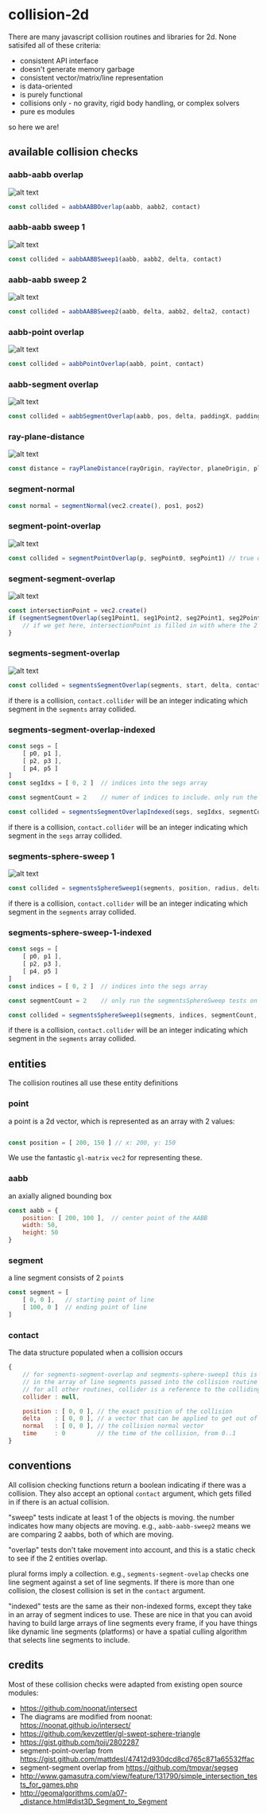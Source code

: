# collision-2d

There are many javascript collision routines and libraries for 2d. None satisifed all of these criteria:

* consistent API interface
* doesn't generate memory garbage
* consistent vector/matrix/line representation
* is data-oriented
* is purely functional
* collisions only - no gravity, rigid body handling, or complex solvers
* pure es modules

so here we are!


## available collision checks


### aabb-aabb overlap

![alt text](docs/aabb-aabb-overlap.png "AABB-AABB overlap test")

```javascript
const collided = aabbAABBOverlap(aabb, aabb2, contact)
```


### aabb-aabb sweep 1

![alt text](docs/aabb-aabb-sweep1.png "AABB-AABB sweep 1 test")

```javascript
const collided = aabbAABBSweep1(aabb, aabb2, delta, contact)
```


### aabb-aabb sweep 2

![alt text](docs/aabb-aabb-sweep2.png "AABB-AABB sweep 2 test")

```javascript
const collided = aabbAABBSweep2(aabb, delta, aabb2, delta2, contact)
```


### aabb-point overlap

![alt text](docs/aabb-point-overlap.png "AABB-point overlap test")

```javascript
const collided = aabbPointOverlap(aabb, point, contact)
```


### aabb-segment overlap

![alt text](docs/aabb-segment-overlap.png "AABB-segment overlap test")

```javascript
const collided = aabbSegmentOverlap(aabb, pos, delta, paddingX, paddingY, contact)
```


### ray-plane-distance

![alt text](docs/ray-plane-distance.png "ray-plane distance")

```javascript
const distance = rayPlaneDistance(rayOrigin, rayVector, planeOrigin, planeNormal)
```


### segment-normal

```javascript
const normal = segmentNormal(vec2.create(), pos1, pos2)
```


### segment-point-overlap

![alt text](docs/segment-point-overlap.png "segment-point overlap test")

```javascript
const collided = segmentPointOverlap(p, segPoint0, segPoint1) // true or false
```


### segment-segment-overlap

![alt text](docs/segment-segment-overlap.png "segment-segment overlap test")

```javascript
const intersectionPoint = vec2.create()
if (segmentSegmentOverlap(seg1Point1, seg1Point2, seg2Point1, seg2Point2, intersectionPoint)) {
    // if we get here, intersectionPoint is filled in with where the 2 segments overlap
}
```


### segments-segment-overlap

![alt text](docs/segments-segment-overlap.png "segments-segment overlap test")

```javascript
const collided = segmentsSegmentOverlap(segments, start, delta, contact)
```

if there is a collision, `contact.collider` will be an integer indicating which segment in the `segments` array collided.


### segments-segment-overlap-indexed

```javascript
const segs = [
    [ p0, p1 ],
    [ p2, p3 ],
    [ p4, p5 ]
]
const segIdxs = [ 0, 2 ]  // indices into the segs array

const segmentCount = 2    // numer of indices to include. only run the segmentsSegment intersection tests on [ p0, p1 ] and [ p4, p5]

const collided = segmentsSegmentOverlapIndexed(segs, segIdxs, segmentCount, start, delta, contact)
```

if there is a collision, `contact.collider` will be an integer indicating which segment in the `segs` array collided.



### segments-sphere-sweep 1

![alt text](docs/segments-sphere-sweep.png "segments-sphere sweep test")


```javascript
const collided = segmentsSphereSweep1(segments, position, radius, delta, contact)
```

if there is a collision, `contact.collider` will be an integer indicating which segment in the `segments` array collided.


### segments-sphere-sweep-1-indexed

```javascript
const segs = [
    [ p0, p1 ],
    [ p2, p3 ],
    [ p4, p5 ]
]
const indices = [ 0, 2 ]  // indices into the segs array

const segmentCount = 2    // only run the segmentsSphereSweep tests on [ p0, p1 ] and [ p4, p5 ]

const collided = segmentsSphereSweep1(segments, indices, segmentCount, position, radius, delta, contact)
```

if there is a collision, `contact.collider` will be an integer indicating which segment in the `segments` array collided.



## entities

The collision routines all use these entity definitions


### point

a point is a 2d vector, which is represented as an array with 2 values:
```javascript

const position = [ 200, 150 ] // x: 200, y: 150

```

We use the fantastic `gl-matrix` `vec2` for representing these.


### aabb

an axially aligned bounding box
```javascript
const aabb = {
    position: [ 200, 100 ],  // center point of the AABB
    width: 50,
    height: 50
}
```

###  segment

a line segment consists of 2 `point`s
```javascript
const segment = [
    [ 0, 0 ],   // starting point of line
    [ 100, 0 ]  // ending point of line
]
```


### contact

The data structure populated when a collision occurs

```javascript
{
    // for segments-segment-overlap and segments-sphere-sweep1 this is set to the index
    // in the array of line segments passed into the collision routine
    // for all other routines, collider is a reference to the colliding object itself
    collider : null,

    position : [ 0, 0 ], // the exact position of the collision
    delta    : [ 0, 0 ], // a vector that can be applied to get out of the colliding state
    normal   : [ 0, 0 ], // the collision normal vector
    time     : 0         // the time of the collision, from 0..1
}
```


## conventions

All collision checking functions return a boolean indicating if there was a collision. They also accept an optional `contact` argument, which gets filled in if there is an actual collision.


"sweep" tests indicate at least 1 of the objects is moving. the number indicates how many objects are moving. e.g., `aabb-aabb-sweep2` means we are comparing 2 aabbs, both of which are moving.

"overlap" tests don't take movement into account, and this is a static check to see if the 2 entities overlap.

plural forms imply a collection. e.g., `segments-segment-ovelap` checks one line segment against a set of line segments. If there is more than one collision, the closest collision is set in the `contact` argument.

"indexed" tests are the same as their non-indexed forms, except they take in an array of segment indices to use. These are nice in that you can avoid having to build large arrays of line segments every frame, if you have things like dynamic line segments (platforms) or have a spatial culling algorithm that selects line segments to include.


## credits

Most of these collision checks were adapted from existing open source modules:

* https://github.com/noonat/intersect
* The diagrams are modified from noonat: https://noonat.github.io/intersect/
* https://github.com/kevzettler/gl-swept-sphere-triangle
* https://gist.github.com/toji/2802287
* segment-point-overlap from https://gist.github.com/mattdesl/47412d930dcd8cd765c871a65532ffac
* segment-segment overlap from https://github.com/tmpvar/segseg
* http://www.gamasutra.com/view/feature/131790/simple_intersection_tests_for_games.php
* http://geomalgorithms.com/a07-_distance.html#dist3D_Segment_to_Segment

